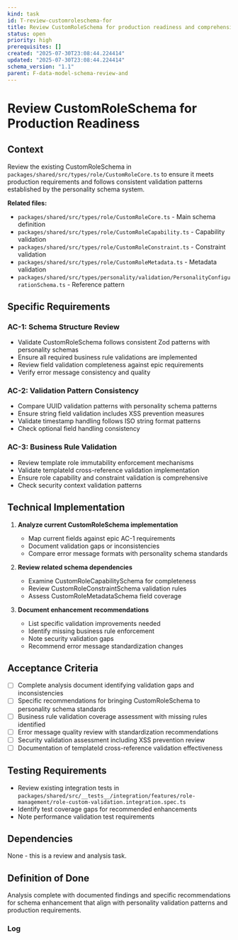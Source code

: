 ```yaml
---
kind: task
id: T-review-customroleschema-for
title: Review CustomRoleSchema for production readiness and comprehensive validation
status: open
priority: high
prerequisites: []
created: "2025-07-30T23:08:44.224414"
updated: "2025-07-30T23:08:44.224414"
schema_version: "1.1"
parent: F-data-model-schema-review-and
---
```


# Review CustomRoleSchema for Production Readiness

## Context

Review the existing CustomRoleSchema in `packages/shared/src/types/role/CustomRoleCore.ts` to ensure it meets production requirements and follows consistent validation patterns established by the personality schema system.

**Related files:**

- `packages/shared/src/types/role/CustomRoleCore.ts` - Main schema definition
- `packages/shared/src/types/role/CustomRoleCapability.ts` - Capability validation
- `packages/shared/src/types/role/CustomRoleConstraint.ts` - Constraint validation
- `packages/shared/src/types/role/CustomRoleMetadata.ts` - Metadata validation
- `packages/shared/src/types/personality/validation/PersonalityConfigurationSchema.ts` - Reference pattern

## Specific Requirements

### AC-1: Schema Structure Review

- Validate CustomRoleSchema follows consistent Zod patterns with personality schemas
- Ensure all required business rule validations are implemented
- Review field validation completeness against epic requirements
- Verify error message consistency and quality

### AC-2: Validation Pattern Consistency

- Compare UUID validation patterns with personality schema patterns
- Ensure string field validation includes XSS prevention measures
- Validate timestamp handling follows ISO string format patterns
- Check optional field handling consistency

### AC-3: Business Rule Validation

- Review template role immutability enforcement mechanisms
- Validate templateId cross-reference validation implementation
- Ensure role capability and constraint validation is comprehensive
- Check security context validation patterns

## Technical Implementation

1. **Analyze current CustomRoleSchema implementation**
   - Map current fields against epic AC-1 requirements
   - Document validation gaps or inconsistencies
   - Compare error message formats with personality schema standards

2. **Review related schema dependencies**
   - Examine CustomRoleCapabilitySchema for completeness
   - Review CustomRoleConstraintSchema validation rules
   - Assess CustomRoleMetadataSchema field coverage

3. **Document enhancement recommendations**
   - List specific validation improvements needed
   - Identify missing business rule enforcement
   - Note security validation gaps
   - Recommend error message standardization changes

## Acceptance Criteria

- [ ] Complete analysis document identifying validation gaps and inconsistencies
- [ ] Specific recommendations for bringing CustomRoleSchema to personality schema standards
- [ ] Business rule validation coverage assessment with missing rules identified
- [ ] Error message quality review with standardization recommendations
- [ ] Security validation assessment including XSS prevention review
- [ ] Documentation of templateId cross-reference validation effectiveness

## Testing Requirements

- Review existing integration tests in `packages/shared/src/__tests__/integration/features/role-management/role-custom-validation.integration.spec.ts`
- Identify test coverage gaps for recommended enhancements
- Note performance validation test requirements

## Dependencies

None - this is a review and analysis task.

## Definition of Done

Analysis complete with documented findings and specific recommendations for schema enhancement that align with personality validation patterns and production requirements.

### Log
